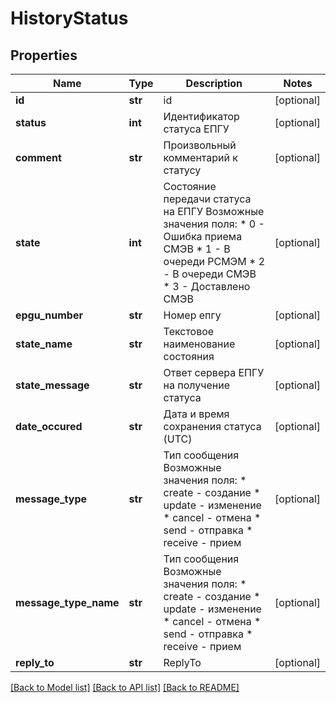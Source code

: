 # HistoryStatus

## Properties
Name | Type | Description | Notes
------------ | ------------- | ------------- | -------------
**id** | **str** | id | [optional] 
**status** | **int** | Идентификатор статуса ЕПГУ | [optional] 
**comment** | **str** | Произвольный комментарий к статусу | [optional] 
**state** | **int** | Состояние передачи статуса на ЕПГУ Возможные значения поля:   * 0 - Ошибка приема СМЭВ   * 1 - В очереди РСМЭМ   * 2 - В очереди СМЭВ   * 3 - Доставлено СМЭВ  | [optional] 
**epgu_number** | **str** | Номер епгу | [optional] 
**state_name** | **str** | Текстовое наименование состояния | [optional] 
**state_message** | **str** | Ответ сервера ЕПГУ на получение статуса | [optional] 
**date_occured** | **str** | Дата и время сохранения статуса (UTC) | [optional] 
**message_type** | **str** | Тип сообщения Возможные значения поля:   * create - создание   * update - изменение   * cancel - отмена   * send - отправка   * receive - прием  | [optional] 
**message_type_name** | **str** | Тип сообщения Возможные значения поля:   * create - создание   * update - изменение   * cancel - отмена   * send - отправка   * receive - прием  | [optional] 
**reply_to** | **str** | ReplyTo | [optional] 

[[Back to Model list]](../README.md#documentation-for-models) [[Back to API list]](../README.md#documentation-for-api-endpoints) [[Back to README]](../README.md)

